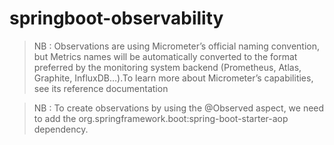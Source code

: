 # springboot-observability

>NB :  Observations are using Micrometer’s official naming convention, but Metrics names will be automatically converted to the format preferred by the monitoring system backend (Prometheus, Atlas, Graphite, InfluxDB…​).To learn more about Micrometer’s capabilities, see its reference documentation 

>NB : To create observations by using the @Observed aspect, we need to add the org.springframework.boot:spring-boot-starter-aop dependency. 
